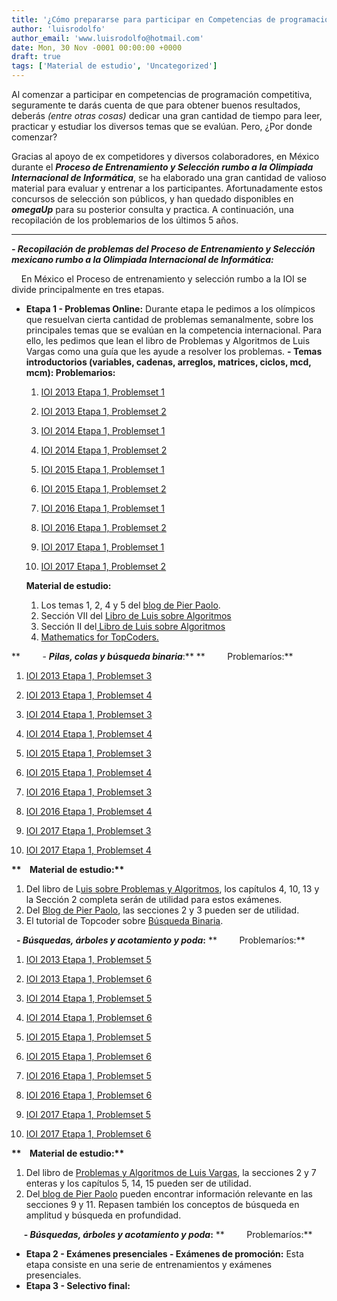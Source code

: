 ```yaml
---
title: '¿Cómo prepararse para participar en Competencias de programación competitiva?'
author: 'luisrodolfo'
author_email: 'www.luisrodolfo@hotmail.com'
date: Mon, 30 Nov -0001 00:00:00 +0000
draft: true
tags: ['Material de estudio', 'Uncategorized']
---
```


Al comenzar a participar en competencias de programación competitiva, seguramente te darás cuenta de que para obtener buenos resultados, deberás _(entre otras cosas)_ dedicar una gran cantidad de tiempo para leer, practicar y estudiar los diversos temas que se evalúan. Pero, ¿Por donde comenzar?

Gracias al apoyo de ex competidores y diversos colaboradores, en México durante el **_Proceso de Entrenamiento y Selección rumbo a la Olimpiada Internacional de Informática_**, se ha elaborado una gran cantidad de valioso material para evaluar y entrenar a los participantes. Afortunadamente estos concursos de selección son públicos, y han quedado disponibles en **_omegaUp_** para su posterior consulta y practica. A continuación, una recopilación de los problemarios de los últimos 5 años.

* * *

_**\- Recopilación de problemas del Proceso de Entrenamiento y Selección mexicano rumbo a la Olimpiada Internacional de Informática:**_

    En México el Proceso de entrenamiento y selección rumbo a la IOI se divide principalmente en tres etapas.

*   **Etapa 1 - Problemas Online:** Durante etapa le pedimos a los olímpicos que resuelvan cierta cantidad de problemas semanalmente, sobre los principales temas que se evalúan en la competencia internacional. Para ello, les pedimos que lean el libro de Problemas y Algoritmos de Luis Vargas como una guía que les ayude a resolver los problemas. ****- Temas introductorios (variables, cadenas, arreglos, matrices, ciclos, mcd, mcm): Problemarios:****
    
    1.  [IOI 2013 Etapa 1, Problemset 1](https://omegaup.com/arena/IOI2013E1P1/practice/)
    2.  [IOI 2013 Etapa 1, Problemset 2](https://omegaup.com/arena/IOI2013E1P2/practice/)
    3.  [IOI 2014 Etapa 1, Problemset 1](https://omegaup.com/arena/IOI2014E1P1/practice/)
        
    4.  [IOI 2014 Etapa 1, Problemset 2](https://omegaup.com/arena/IOI2014E1P2/practice/)
    5.  [IOI 2015 Etapa 1, Problemset 1](https://omegaup.com/arena/IOI2015E1P1)
    6.  [IOI 2015 Etapa 1, Problemset 2](https://omegaup.com/arena/IOI2015E1P2)
        
    7.  [IOI 2016 Etapa 1, Problemset 1](https://omegaup.com/arena/IOI2016E1P1)
        
    8.  [IOI 2016 Etapa 1, Problemset 2](https://omegaup.com/arena/IOI2016E1P2)
        
    9.  [IOI 2017 Etapa 1, Problemset 1](https://omegaup.com/arena/IOI2017E1P1)
        
    10.  [IOI 2017 Etapa 1, Problemset 2](https://omegaup.com/arena/IOI2017E1P2/practice)
        
    
    __**Material de estudio:**__
    
    1.  Los temas 1, 2, 4 y 5 del [blog de Pier Paolo](http://pier.guillen.com.mx/).
    2.  Sección VII del [Libro de Luis sobre Algoritmos](https://omegaup.com/img/libropre3.pdf)
    3.  Sección II del[ Libro de Luis sobre Algoritmos](https://omegaup.com/img/libropre3.pdf)
    4.  [Mathematics for TopCoders.](http://community.topcoder.com/tc?module=Static&d1=tutorials&d2=math_for_topcoders)

**         - **_Pilas, colas y búsqueda binaria_**:** **         Problemaríos:**

1.  [IOI 2013 Etapa 1, Problemset 3](https://omegaup.com/arena/IOI2013E1P3/practice/)
2.  [IOI 2013 Etapa 1, Problemset 4](https://omegaup.com/arena/IOI2013E1P4/practice/)
3.  [IOI 2014 Etapa 1, Problemset 3](https://omegaup.com/arena/IOI2014E1P3/practice/)
    
4.  [IOI 2014 Etapa 1, Problemset 4](https://omegaup.com/arena/IOI2014E1P4/practice/)
5.  [IOI 2015 Etapa 1, Problemset 3](https://omegaup.com/arena/IOI2015E1P3/practice/)
6.  [IOI 2015 Etapa 1, Problemset 4](https://omegaup.com/arena/IOI2015E1P4/practice/)
    
7.  [IOI 2016 Etapa 1, Problemset 3](https://omegaup.com/arena/IOI2016E1P3/practice/)
    
8.  [IOI 2016 Etapa 1, Problemset 4](https://omegaup.com/arena/IOI2016E1P4/practice/)
    
9.  [IOI 2017 Etapa 1, Problemset 3](https://omegaup.com/arena/IOI2017E1P3/practice/)
    
10.  [IOI 2017 Etapa 1, Problemset 4](https://omegaup.com/arena/IOI2017E1P4/practice/)
    

__**    Material de estudio:**__

1.  Del libro de L[uis sobre Problemas y Algoritmos](https://omegaup.com/img/libropre3.pdf), los capítulos 4, 10, 13 y la Sección 2 completa serán de utilidad para estos exámenes.
2.  Del [Blog de Pier Paolo](http://pier.guillen.com.mx/), las secciones 2 y 3 pueden ser de utilidad.
3.  El tutorial de Topcoder sobre [Búsqueda Binaria](http://community.topcoder.com/tc?module=Static&d1=tutorials&d2=binarySearch).

  **\- **_Búsquedas, árboles y acotamiento y poda_**:** **         Problemaríos:**

1.  [IOI 2013 Etapa 1, Problemset 5](https://omegaup.com/arena/IOI2013E1P5/practice/)
2.  [IOI 2013 Etapa 1, Problemset 6](https://omegaup.com/arena/IOI2013E1P6/practice/)
3.  [IOI 2014 Etapa 1, Problemset 5](https://omegaup.com/arena/IOI2014E1P5/practice/)
    
4.  [IOI 2014 Etapa 1, Problemset 6](https://omegaup.com/arena/IOI2014E1P6/practice/)
5.  [IOI 2015 Etapa 1, Problemset 5](https://omegaup.com/arena/IOI2015E1P5/practice/)
6.  [IOI 2015 Etapa 1, Problemset 6](https://omegaup.com/arena/IOI2015E1P6/practice/)
    
7.  [IOI 2016 Etapa 1, Problemset 5](https://omegaup.com/arena/IOI2016E1P5/practice/)
    
8.  [IOI 2016 Etapa 1, Problemset 6](https://omegaup.com/arena/IOI2016E1P6/practice/)
    
9.  [IOI 2017 Etapa 1, Problemset 5](https://omegaup.com/arena/IOI2017E1P5/practice/)
    
10.  [IOI 2017 Etapa 1, Problemset 6](https://omegaup.com/arena/IOI2017E1P6/practice/)
    

__**    Material de estudio:**__

1.  Del libro de [Problemas y Algoritmos de Luis Vargas](https://omegaup.com/img/libropre3.pdf), la secciones 2 y 7 enteras y los capítulos 5, 14, 15 pueden ser de utilidad.
2.  Del[ blog de Pier Paolo](http://pier.guillen.com.mx/) pueden encontrar información relevante en las secciones 9 y 11. Repasen también los conceptos de búsqueda en amplitud y búsqueda en profundidad.

     **\- **_Búsquedas, árboles y acotamiento y poda_**:** **         Problemaríos:**

*   **Etapa 2 - Exámenes presenciales - Exámenes de promoción:** Esta etapa consiste en una serie de entrenamientos y exámenes presenciales.
*   **Etapa 3 - Selectivo final:**